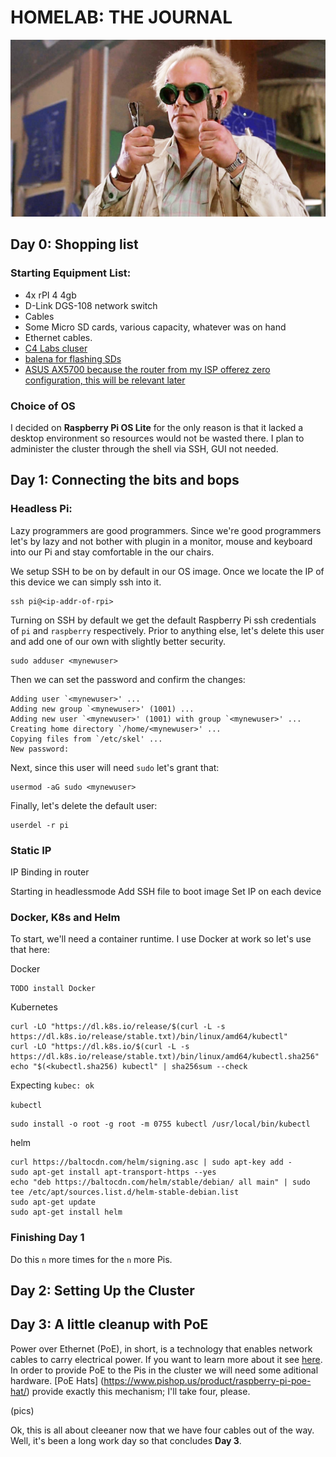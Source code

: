 # HOMELAB: THE JOURNAL

![yup](1point21.png)

## Day 0: Shopping list

### Starting Equipment List:
* 4x rPI 4 4gb
* D-Link DGS-108 network switch
* Cables
* Some Micro SD cards, various capacity, whatever was on hand
* Ethernet cables.
* [C4 Labs cluser](https://www.amazon.com/gp/product/B0844YSJWB/ref=ppx_yo_dt_b_asin_title_o04_s00?ie=UTF8&th=1)
* [balena for flashing SDs](https://www.balena.io/etcher/)
* [ASUS AX5700 because the router from my ISP offerez zero configuration, this will be relevant later](https://www.amazon.com/gp/product/B08BJHS3X7/ref=ppx_yo_dt_b_asin_title_o02_s00?ie=UTF8&psc=1)

### Choice of OS
I decided on <strong>Raspberry Pi OS Lite</strong> for the only reason is that it lacked a desktop environment so resources would not be wasted there. 
I plan to administer the cluster through the shell via SSH, GUI not needed.

## Day 1: Connecting the bits and bops

### Headless Pi:

Lazy programmers are good programmers. Since we're good programmers let's by lazy and not bother with plugin in a monitor, mouse and keyboard into our Pi and stay comfortable in the our chairs.

We setup SSH to be on by default in our OS image. Once we locate the IP of this device we can simply ssh into it.
```shell
ssh pi@<ip-addr-of-rpi>
```
Turning on SSH by default we get the default Raspberry Pi ssh credentials of `pi` and `raspberry` respectively. 
Prior to anything else, let's delete this user and add one of our own with slightly better security.


```shell
sudo adduser <mynewuser>
```

Then we can set the password and confirm the changes:
```shell
Adding user `<mynewuser>' ...
Adding new group `<mynewuser>' (1001) ...
Adding new user `<mynewuser>' (1001) with group `<mynewuser>' ...
Creating home directory `/home/<mynewuser>' ...
Copying files from `/etc/skel' ...
New password:
```

Next, since this user will need `sudo` let's grant that:
```shell
usermod -aG sudo <mynewuser>
```

Finally, let's delete the default user:
```shell
userdel -r pi
```



### Static IP

IP Binding in router

Starting in headlessmode
Add SSH file to boot image
Set IP on each device


### Docker, K8s and Helm

To start, we'll need a container runtime. I use Docker at work so let's use that here:

Docker
```shell
TODO install Docker
```

Kubernetes
```shell
curl -LO "https://dl.k8s.io/release/$(curl -L -s https://dl.k8s.io/release/stable.txt)/bin/linux/amd64/kubectl"
curl -LO "https://dl.k8s.io/$(curl -L -s https://dl.k8s.io/release/stable.txt)/bin/linux/amd64/kubectl.sha256"
echo "$(<kubectl.sha256) kubectl" | sha256sum --check
```
Expecting `kubec: ok`

`kubectl`
```shell
sudo install -o root -g root -m 0755 kubectl /usr/local/bin/kubectl
```

helm
```shell
curl https://baltocdn.com/helm/signing.asc | sudo apt-key add -
sudo apt-get install apt-transport-https --yes
echo "deb https://baltocdn.com/helm/stable/debian/ all main" | sudo tee /etc/apt/sources.list.d/helm-stable-debian.list
sudo apt-get update
sudo apt-get install helm
```

### Finishing Day 1

Do this `n` more times for the `n` more Pis.

## Day 2: Setting Up the Cluster

## Day 3: A little cleanup with PoE

Power over Ethernet (PoE), in short, is a technology that enables network cables to carry electrical power. If you want to learn more about it see [here](https://en.wikipedia.org/wiki/Power_over_Ethernet).  In order to provide PoE to the Pis in the cluster we will need some aditional hardware.
[PoE Hats] (https://www.pishop.us/product/raspberry-pi-poe-hat/) provide exactly this mechanism; I'll take four, please. 

(pics)

Ok, this is all about cleeaner now that we have four cables out of the way. Well, it's been a long work day so that concludes <strong>Day 3</strong>.
